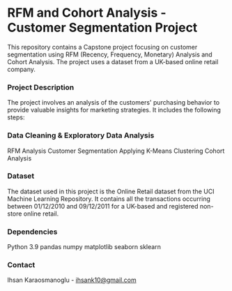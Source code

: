 # RFM and Cohort Analysis - Customer Segmentation Project
This repository contains a Capstone project focusing on customer segmentation using RFM (Recency, Frequency, Monetary) Analysis and Cohort Analysis. The project uses a dataset from a UK-based online retail company.

### Project Description
The project involves an analysis of the customers' purchasing behavior to provide valuable insights for marketing strategies. It includes the following steps:

### Data Cleaning & Exploratory Data Analysis
RFM Analysis
Customer Segmentation
Applying K-Means Clustering
Cohort Analysis

### Dataset
The dataset used in this project is the Online Retail dataset from the UCI Machine Learning Repository. It contains all the transactions occurring between 01/12/2010 and 09/12/2011 for a UK-based and registered non-store online retail.

### Dependencies
Python 3.9
pandas
numpy
matplotlib
seaborn
sklearn

### Contact
Ihsan Karaosmanoglu - ihsank10@gmail.com
